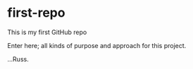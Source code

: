 # first-repo
This is my first GitHub repo

Enter here; all kinds of purpose and approach for this project.

...Russ.
